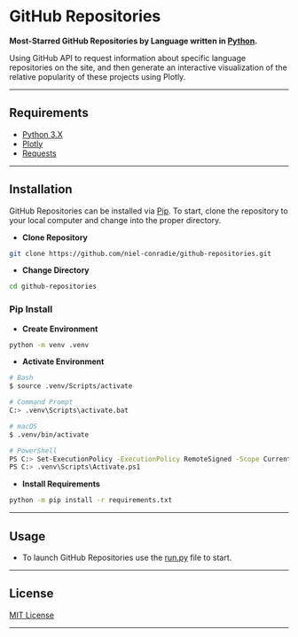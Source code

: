 # **GitHub Repositories**

**Most-Starred GitHub Repositories by Language written in [Python](https://www.python.org).**

Using GitHub API to request information about specific language repositories on the site, and then generate an interactive visualization of the relative popularity of these projects using Plotly.

---

## **Requirements**

- [Python 3.X](https://www.python.org/downloads/)
- [Plotly](https://plotly.com/python/getting-started/)
- [Requests](https://requests.readthedocs.io/en/latest/)

---

## **Installation**

GitHub Repositories can be installed via [Pip](https://pypi.org/project/pip/). To start, clone the repository to your local computer and change into the proper directory.

- **Clone Repository**

```bash
git clone https://github.com/niel-conradie/github-repositories.git
```

- **Change Directory**

```bash
cd github-repositories
```

### **Pip Install**

- **Create Environment**

```bash
python -m venv .venv
```

- **Activate Environment**

```bash
# Bash
$ source .venv/Scripts/activate

# Command Prompt
C:> .venv\Scripts\activate.bat

# macOS
$ .venv/bin/activate

# PowerShell
PS C:> Set-ExecutionPolicy -ExecutionPolicy RemoteSigned -Scope CurrentUser
PS C:> .venv\Scripts\Activate.ps1
```

- **Install Requirements**

```bash
python -m pip install -r requirements.txt
```

---

## **Usage**

- To launch GitHub Repositories use the [run.py](https://github.com/niel-conradie/github-repositories/blob/master/github-repositories/run.py) file to start.

---

## **License**

[MIT License](https://github.com/niel-conradie/GitHub-Repositories/blob/master/LICENSE)

---
